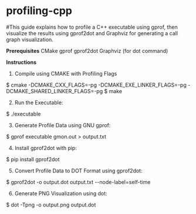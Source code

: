 # profiling-cpp

#This guide explains how to profile a C++ executable using gprof, then visualize the results using gprof2dot and Graphviz for generating a call graph visualization.

**Prerequisites**
CMake
gprof
gprof2dot
Graphviz (for dot command)

**Instructions**

1. Compile using CMAKE with Profiling Flags

$ cmake -DCMAKE_CXX_FLAGS=-pg -DCMAKE_EXE_LINKER_FLAGS=-pg -DCMAKE_SHARED_LINKER_FLAGS=-pg <source-dir>
$ make

2. Run the Executable:
 
$ ./executable

3. Generate Profile Data using GNU gprof:

$ gprof executable gmon.out > output.txt

4. Install gprof2dot with pip:
 
$ pip install gprof2dot

5. Convert Profile Data to DOT Format using gprof2dot:

$ gprof2dot -o output.dot output.txt --node-label=self-time

6. Generate PNG Visualization using dot:
   
$ dot -Tpng -o output.png output.dot
